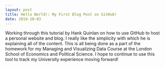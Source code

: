 ```yaml
---
layout: post
title: Hello World!: My First Blog Post on GitHub! 
date: 2019-10-03
---
```


Working through this tutorial by Hank Quinlan on how to use GitHub to host a personal website and blog. 
I really like the simplicity with which he is explaining all of the content. This is all being done as a part of the homework for my Managing and Visualizing Data Course at the London School of Economics and Political Science. 
I hope to continue to use this tool to track my University experience moving forward! 
